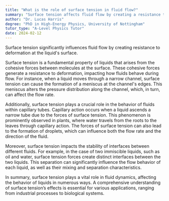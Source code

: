 ```yaml
---
title: "What is the role of surface tension in fluid flow?"
summary: "Surface tension affects fluid flow by creating a resistance to deformation at the surface."
author: "Dr. Lucas Harris"
degree: "PhD in High-Energy Physics, University of Nottingham"
tutor_type: "A-Level Physics Tutor"
date: 2024-02-12
---
```


Surface tension significantly influences fluid flow by creating resistance to deformation at the liquid's surface.

Surface tension is a fundamental property of liquids that arises from the cohesive forces between molecules at the surface. These cohesive forces generate a resistance to deformation, impacting how fluids behave during flow. For instance, when a liquid moves through a narrow channel, surface tension can cause the formation of a meniscus at the channel's edges. This meniscus alters the pressure distribution along the channel, which, in turn, can affect the flow rate.

Additionally, surface tension plays a crucial role in the behavior of fluids within capillary tubes. Capillary action occurs when a liquid ascends a narrow tube due to the forces of surface tension. This phenomenon is prominently observed in plants, where water travels from the roots to the leaves through capillary action. The forces of surface tension can also lead to the formation of droplets, which can influence both the flow rate and the direction of the fluid.

Moreover, surface tension impacts the stability of interfaces between different fluids. For example, in the case of two immiscible liquids, such as oil and water, surface tension forces create distinct interfaces between the two liquids. This separation can significantly influence the flow behavior of each liquid, as well as their mixing and separation characteristics.

In summary, surface tension plays a vital role in fluid dynamics, affecting the behavior of liquids in numerous ways. A comprehensive understanding of surface tension’s effects is essential for various applications, ranging from industrial processes to biological systems.
    